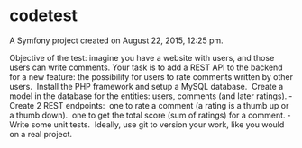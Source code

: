 codetest
========

A Symfony project created on August 22, 2015, 12:25 pm.

Objective of the test: imagine you have a website with users, and those users can write comments. Your task is to add a REST API to the backend for a new feature: the possibility for users to rate comments written by other users.
­ Install the PHP framework and setup a MySQL database.
­ Create a model in the database for the entities: users, comments (and later ratings).
­ Create 2 REST endpoints:
­ one to rate a comment (a rating is a thumb up or a thumb down).
­ one to get the total score (sum of ratings) for a comment.
­ Write some unit tests.
­ Ideally, use git to version your work, like you would on a real project.
